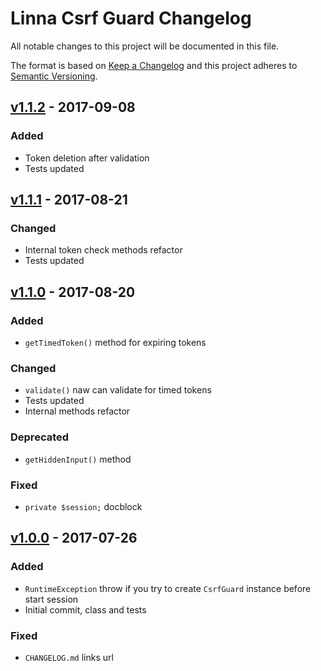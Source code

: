 
# Linna Csrf Guard Changelog

All notable changes to this project will be documented in this file.

The format is based on [Keep a Changelog](http://keepachangelog.com/) 
and this project adheres to [Semantic Versioning](http://semver.org/).

## [v1.1.2](https://github.com/linna/csrf-guard/compare/v1.1.1...v1.1.2) - 2017-09-08

### Added
* Token deletion after validation
* Tests updated

## [v1.1.1](https://github.com/linna/csrf-guard/compare/v1.1.0...v1.1.1) - 2017-08-21

### Changed
* Internal token check methods refactor
* Tests updated

## [v1.1.0](https://github.com/linna/csrf-guard/compare/v1.0.0...v1.1.0) - 2017-08-20

### Added
* `getTimedToken()` method for expiring tokens

### Changed
* `validate()` naw can validate for timed tokens
* Tests updated
* Internal methods refactor

### Deprecated
* `getHiddenInput()` method

### Fixed
* `private $session;` docblock

## [v1.0.0](https://github.com/linna/csrf-guard/compare/v1.0.0...master) - 2017-07-26

### Added
* `RuntimeException` throw if you try to create `CsrfGuard` instance before start session
* Initial commit, class and tests

### Fixed
* `CHANGELOG.md` links url
